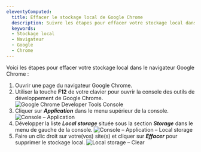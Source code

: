 ```yaml
---
eleventyComputed:
  title: Effacer le stockage local de Google Chrome
  description: Suivre les étapes pour effacer votre stockage local dans le navigateur Google Chrome.
  keywords:
  - Stockage local
  - Navigateur
  - Google
  - Chrome
---
```

Voici les étapes pour effacer votre stockage local dans le navigateur Google Chrome :

1. Ouvrir une page du navigateur Google Chrome.
1. Utiliser la touche **F12** de votre clavier pour ouvrir la console des outils de développement de Google Chrome.
![Google Chrome Developer Tools Console](https://cdnweb.devolutions.net/docs/docs_en_kb_KB4759.png)
1. Cliquer sur ***Application*** dans le menu supérieur de la console.
![Console – Application](https://cdnweb.devolutions.net/docs/docs_en_kb_KB4760.png)
1. Développer la liste ***Local storage*** située sous la section ***Storage*** dans le menu de gauche de la console.
![Console – Application – Local storage](https://cdnweb.devolutions.net/docs/docs_en_kb_KB4761.png)
1. Faire un clic droit sur votre(vos) site(s) et cliquer sur ***Effacer*** pour supprimer le stockage local.
![Local storage – Clear](https://cdnweb.devolutions.net/docs/docs_en_kb_KB4762.png)

